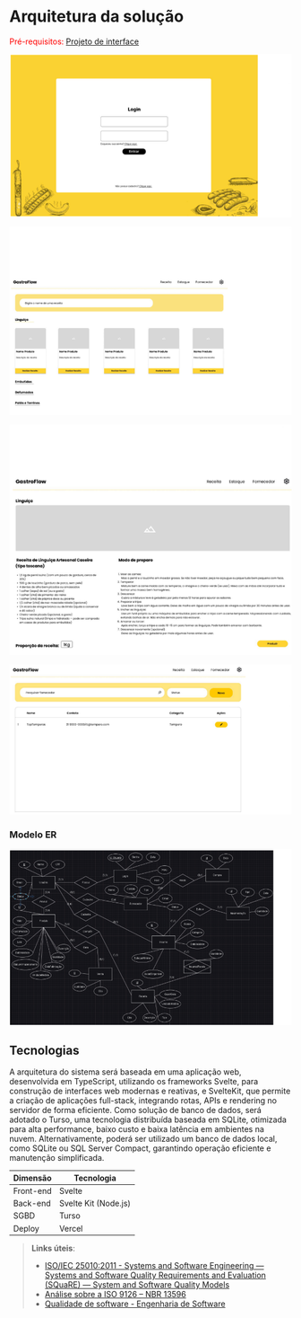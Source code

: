 # Arquitetura da solução

<span style="color:red">Pré-requisitos: <a href="05-Projeto-interface.md"> Projeto de interface</a></span>

![Projeto de interface](images/figma1.png)

![Projeto de interface](images/figma2.png)

![Projeto de interface](images/figma3.png)

![Projeto de interface](images/figma4.png)


### Modelo ER

![Arquitetura da Solução](images/diagramaER.png)

## Tecnologias

A arquitetura do sistema será baseada em uma aplicação web, desenvolvida em TypeScript, utilizando os frameworks Svelte, para construção de interfaces web modernas e reativas, e SvelteKit, que permite a criação de aplicações full-stack, integrando rotas, APIs e rendering no servidor de forma eficiente.
Como solução de banco de dados, será adotado o Turso, uma tecnologia distribuída baseada em SQLite, otimizada para alta performance, baixo custo e baixa latência em ambientes na nuvem. Alternativamente, poderá ser utilizado um banco de dados local, como SQLite ou SQL Server Compact, garantindo operação eficiente e manutenção simplificada.

| **Dimensão**   | **Tecnologia**  |
| ---            | ---             |
| Front-end      | Svelte |
| Back-end       | Svelte Kit (Node.js)         |
| SGBD           | Turso           |
| Deploy         | Vercel          |

> **Links úteis**:
> - [ISO/IEC 25010:2011 - Systems and Software Engineering — Systems and Software Quality Requirements and Evaluation (SQuaRE) — System and Software Quality Models](https://www.iso.org/standard/35733.html/)
> - [Análise sobre a ISO 9126 – NBR 13596](https://www.tiespecialistas.com.br/analise-sobre-iso-9126-nbr-13596/)
> - [Qualidade de software - Engenharia de Software](https://www.devmedia.com.br/qualidade-de-software-engenharia-de-software-29/18209)
